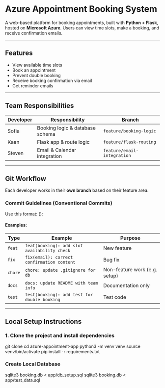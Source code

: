 # Azure Appointment Booking System

A web-based platform for booking appointments, built with **Python + Flask**, hosted on **Microsoft Azure**. Users can view time slots, make a booking, and receive confirmation emails.

---

## Features

- View available time slots
- Book an appointment
- Prevent double booking
- Receive booking confirmation via email
- Get reminder emails

---

## Team Responsibilities

| Developer | Responsibility                           | Branch                        |
|-----------|------------------------------------------|-------------------------------|
| Sofia     | Booking logic & database schema          | `feature/booking-logic`       |
| Kaan      | Flask app & route logic                  | `feature/flask-routing`       |
| Steven    | Email & Calendar integration             | `feature/email-integration`   |

---

## Git Workflow

Each developer works in their **own branch** based on their feature area.


### Commit Guidelines (Conventional Commits)

Use this format:
<type>(<scope>): <short description>

#### Examples:

| Type     | Example                                       | Purpose                        |
|----------|-----------------------------------------------|--------------------------------|
| `feat`   | `feat(booking): add slot availability check`  | New feature                    |
| `fix`    | `fix(email): correct confirmation content`    | Bug fix                        |
| `chore`  | `chore: update .gitignore for db`             | Non-feature work (e.g. setup)  |
| `docs`   | `docs: update README with team info`          | Documentation only             |
| `test`   | `test(booking): add test for double booking`  | Test code                      |

---

## Local Setup Instructions

### 1. Clone the project and install dependencies

git clone <repo-url>
cd azure-appointment-app
python3 -m venv venv
source venv/bin/activate
pip install -r requirements.txt


### Create Local Database

sqlite3 booking.db < app/db_setup.sql
sqlite3 booking.db < app/test_data.sql


